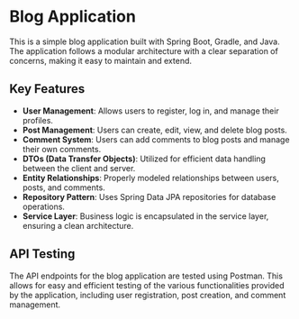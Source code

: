 # Blog Application

This is a simple blog application built with Spring Boot, Gradle, and Java. The application follows a modular architecture with a clear separation of concerns, making it easy to maintain and extend.

## Key Features

- **User Management**: Allows users to register, log in, and manage their profiles.
- **Post Management**: Users can create, edit, view, and delete blog posts.
- **Comment System**: Users can add comments to blog posts and manage their own comments.
- **DTOs (Data Transfer Objects)**: Utilized for efficient data handling between the client and server.
- **Entity Relationships**: Properly modeled relationships between users, posts, and comments.
- **Repository Pattern**: Uses Spring Data JPA repositories for database operations.
- **Service Layer**: Business logic is encapsulated in the service layer, ensuring a clean architecture.


## API Testing

The API endpoints for the blog application are tested using Postman. This allows for easy and efficient testing of the various functionalities provided by the application, including user registration, post creation, and comment management.
